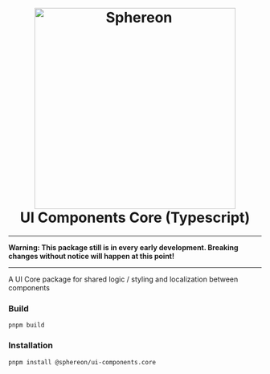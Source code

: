 <!--suppress HtmlDeprecatedAttribute -->
<h1 align="center">
  <br>
  <a href="https://www.sphereon.com"><img src="https://sphereon.com/content/themes/sphereon/assets/img/logo.svg" alt="Sphereon" width="400"></a>
  <br>UI Components Core (Typescript) 
  <br>
</h1>

---

**Warning: This package still is in every early development. Breaking changes without notice will happen at this point!**

---

A UI Core package for shared logic / styling and localization between components

### Build

```shell
pnpm build
```

### Installation

```shell
pnpm install @sphereon/ui-components.core
```
